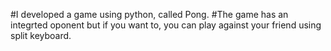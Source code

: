 #I developed a game using python, called Pong.
#The game has an integrted oponent but if you want to, you can play against your friend using split keyboard.
